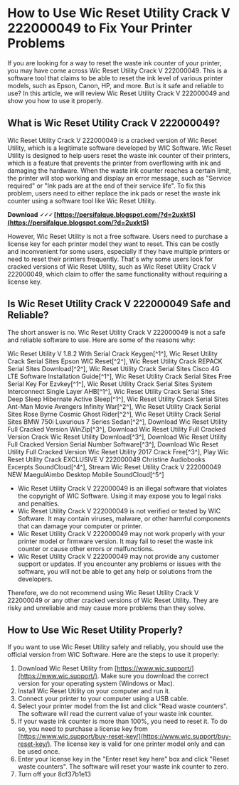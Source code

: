 # How to Use Wic Reset Utility Crack V 222000049 to Fix Your Printer Problems
 
If you are looking for a way to reset the waste ink counter of your printer, you may have come across Wic Reset Utility Crack V 222000049. This is a software tool that claims to be able to reset the ink level of various printer models, such as Epson, Canon, HP, and more. But is it safe and reliable to use? In this article, we will review Wic Reset Utility Crack V 222000049 and show you how to use it properly.
 
## What is Wic Reset Utility Crack V 222000049?
 
Wic Reset Utility Crack V 222000049 is a cracked version of Wic Reset Utility, which is a legitimate software developed by WIC Software. Wic Reset Utility is designed to help users reset the waste ink counter of their printers, which is a feature that prevents the printer from overflowing with ink and damaging the hardware. When the waste ink counter reaches a certain limit, the printer will stop working and display an error message, such as "Service required" or "Ink pads are at the end of their service life". To fix this problem, users need to either replace the ink pads or reset the waste ink counter using a software tool like Wic Reset Utility.
 
**Download 🗸🗸🗸 [https://persifalque.blogspot.com/?d=2uxktS](https://persifalque.blogspot.com/?d=2uxktS)**


 
However, Wic Reset Utility is not a free software. Users need to purchase a license key for each printer model they want to reset. This can be costly and inconvenient for some users, especially if they have multiple printers or need to reset their printers frequently. That's why some users look for cracked versions of Wic Reset Utility, such as Wic Reset Utility Crack V 222000049, which claim to offer the same functionality without requiring a license key.
 
## Is Wic Reset Utility Crack V 222000049 Safe and Reliable?
 
The short answer is no. Wic Reset Utility Crack V 222000049 is not a safe and reliable software to use. Here are some of the reasons why:
 
Wic Reset Utility V 1.8.2 With Serial Crack Keygen[^1^],  Wic Reset Utility Crack Serial Sites Epson WIC Reset[^2^],  Wic Reset Utility Crack REPACK Serial Sites Download[^2^],  Wic Reset Utility Crack Serial Sites Cisco 4G LTE Software Installation Guide[^1^],  Wic Reset Utility Crack Serial Sites Free Serial Key For Ezvkey[^1^],  Wic Reset Utility Crack Serial Sites System Interconnect Single Layer AHB[^1^],  Wic Reset Utility Crack Serial Sites Deep Sleep Hibernate Active Sleep[^1^],  Wic Reset Utility Crack Serial Sites Ant-Man Movie Avengers Infinity War[^2^],  Wic Reset Utility Crack Serial Sites Rose Byrne Cosmic Ghost Rider[^2^],  Wic Reset Utility Crack Serial Sites BMW 750i Luxurious 7 Series Sedan[^2^],  Download Wic Reset Utility Full Cracked Version WinZip[^3^],  Download Wic Reset Utility Full Cracked Version Crack Wic Reset Utility Download[^3^],  Download Wic Reset Utility Full Cracked Version Serial Number Software[^3^],  Download Wic Reset Utility Full Cracked Version Wic Reset Utility 2017 Crack Free[^3^],  Play Wic Reset Utility Crack EXCLUSIVE V 222000049 Christine Audiobooks Excerpts SoundCloud[^4^],  Stream Wic Reset Utility Crack V 222000049 NEW MaegulAimbo Desktop Mobile SoundCloud[^5^]
 
- Wic Reset Utility Crack V 222000049 is an illegal software that violates the copyright of WIC Software. Using it may expose you to legal risks and penalties.
- Wic Reset Utility Crack V 222000049 is not verified or tested by WIC Software. It may contain viruses, malware, or other harmful components that can damage your computer or printer.
- Wic Reset Utility Crack V 222000049 may not work properly with your printer model or firmware version. It may fail to reset the waste ink counter or cause other errors or malfunctions.
- Wic Reset Utility Crack V 222000049 may not provide any customer support or updates. If you encounter any problems or issues with the software, you will not be able to get any help or solutions from the developers.

Therefore, we do not recommend using Wic Reset Utility Crack V 222000049 or any other cracked versions of Wic Reset Utility. They are risky and unreliable and may cause more problems than they solve.
 
## How to Use Wic Reset Utility Properly?
 
If you want to use Wic Reset Utility safely and reliably, you should use the official version from WIC Software. Here are the steps to use it properly:

1. Download Wic Reset Utility from [https://www.wic.support/](https://www.wic.support/). Make sure you download the correct version for your operating system (Windows or Mac).
2. Install Wic Reset Utility on your computer and run it.
3. Connect your printer to your computer using a USB cable.
4. Select your printer model from the list and click "Read waste counters". The software will read the current value of your waste ink counter.
5. If your waste ink counter is more than 100%, you need to reset it. To do so, you need to purchase a license key from [https://www.wic.support/buy-reset-key/](https://www.wic.support/buy-reset-key/). The license key is valid for one printer model only and can be used once.
6. Enter your license key in the "Enter reset key here" box and click "Reset waste counters". The software will reset your waste ink counter to zero.
7. Turn off your 8cf37b1e13


